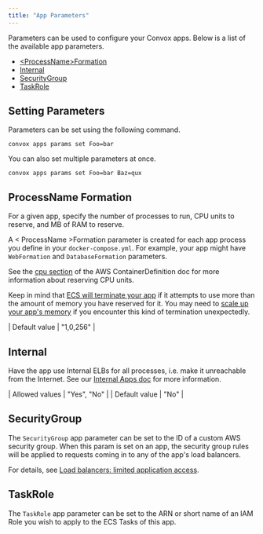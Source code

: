 ```yaml
---
title: "App Parameters"
---
```


Parameters can be used to configure your Convox apps. Below is a list of the available app parameters.

<ul>
  <li><a href="#processname-formation">&lt;ProcessName&gt;Formation</a></li>
  <li><a href="#internal">Internal</a></li>
  <li><a href="#securitygroup">SecurityGroup</a></li>
  <li><a href="#taskrole">TaskRole</a></li>
</ul>

## Setting Parameters

Parameters can be set using the following command.

    convox apps params set Foo=bar

You can also set multiple parameters at once.

    convox apps params set Foo=bar Baz=qux

## ProcessName Formation

For a given app, specify the number of processes to run, CPU units to reserve, and MB of RAM to reserve.

A < ProcessName >Formation parameter is created for each app process you define in your `docker-compose.yml`. For example, your app might have `WebFormation` and `DatabaseFormation` parameters.

See the [cpu section](http://docs.aws.amazon.com/AmazonECS/latest/APIReference//API_ContainerDefinition.html#ECS-Type-ContainerDefinition-cpu) of the AWS ContainerDefinition doc for more information about reserving CPU units.

Keep in mind that [ECS will terminate your app](http://docs.aws.amazon.com/AWSCloudFormation/latest/UserGuide/aws-properties-ecs-taskdefinition-containerdefinitions.html#cfn-ecs-taskdefinition-containerdefinition-memory) if it attempts to use more than the amount of memory you have reserved for it. You may need to [scale up your app's memory](/gen1/scaling#memory) if you encounter this kind of termination unexpectedly.

| Default value  | "1,0,256"        |

## Internal

Have the app use Internal ELBs for all processes, i.e. make it unreachable from the Internet. See our [Internal Apps doc](/gen1/internal-apps) for more information.

| Allowed values | "Yes", "No" |
| Default value  | "No"        |

## SecurityGroup

The `SecurityGroup` app parameter can be set to the ID of a custom AWS security group. When this param is set on an app, the security group rules will be applied to requests coming in to any of the app's load balancers.

For details, see [Load balancers: limited application access](/gen1/load-balancers#limited-application-access).

## TaskRole

The `TaskRole` app parameter can be set to the ARN or short name of an IAM Role you wish to apply to the ECS Tasks of this app.
